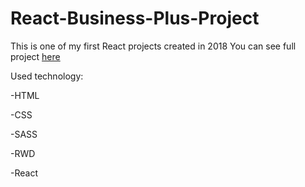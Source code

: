 # React-Business-Plus-Project

This is one of my first React projects created in 2018
You can see full project [here](https://elated-neumann-5f3107.netlify.com)

Used technology:

-HTML

-CSS

-SASS

-RWD

-React
